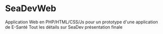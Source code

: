 # SeaDevWeb
Application Web en PHP/HTML/CSS/Js pour un prototype d'une application de E-Santé
Tout les détails sur SeaDev présentation finale
